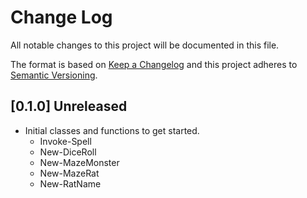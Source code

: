# Change Log

All notable changes to this project will be documented in this file.

The format is based on [Keep a Changelog](http://keepachangelog.com/)
and this project adheres to [Semantic Versioning](http://semver.org/).

## [0.1.0] Unreleased

* Initial classes and functions to get started.
  * Invoke-Spell
  * New-DiceRoll
  * New-MazeMonster
  * New-MazeRat
  * New-RatName
